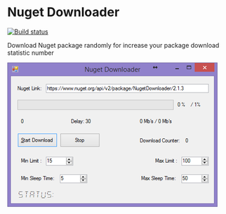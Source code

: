 # Nuget Downloader

[![Build status](https://ci.appveyor.com/api/projects/status/hd8fgl8ejh9sumo5?svg=true)](https://ci.appveyor.com/project/Behzadkhosravifar/nugetdownloader)

Download Nuget package randomly for increase your package download statistic number

![screen](https://raw.githubusercontent.com/Behzadkhosravifar/NugetDownloader/master/img/screen.png)
